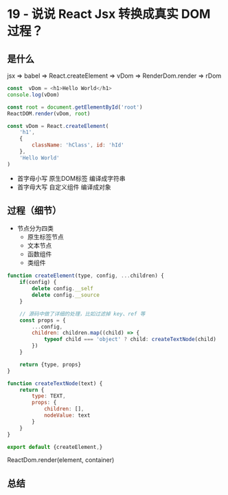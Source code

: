 # 19 - 说说 React Jsx 转换成真实 DOM 过程？

## 是什么

jsx => babel => React.createElement => vDom => RenderDom.render => rDom

```javascript
const  vDom = <h1>Hello World</h1>
console.log(vDom)

const root = document.getElementById('root')
ReactDOM.render(vDom, root)
```

```javascript
const vDom = React.createElement(
    'h1',
    {
        className: 'hClass', id: 'hId'
    },
    'Hello World'
)
```

- 首字母小写 原生DOM标签 编译成字符串
- 首字母大写 自定义组件 编译成对象

## 过程（细节）

- 节点分为四类
  - 原生标签节点
  - 文本节点
  - 函数组件
  - 类组件

```javascript
function createElement(type, config, ...children) {
    if(config) {
        delete config.__self
        delete config.__source
    }

    // 源码中做了详细的处理，比如过滤掉 key、ref 等
    const props = {
        ...config,
        children: children.map((child) => {
            typeof child === 'object' ? child: createTextNode(child)
        })
    }

    return {type, props}
}

function createTextNode(text) {
    return {
        type: TEXT,
        props: {
            children: [],
            nodeValue: text
        }
    }
}

export default {createElement,}
```

ReactDom.render(element, container)


## 总结

